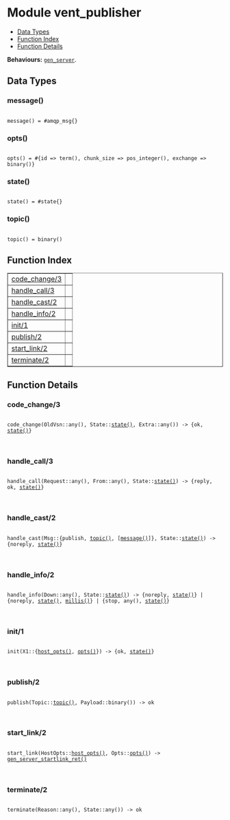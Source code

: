 

# Module vent_publisher #
* [Data Types](#types)
* [Function Index](#index)
* [Function Details](#functions)

__Behaviours:__ [`gen_server`](gen_server.md).

<a name="types"></a>

## Data Types ##




### <a name="type-message">message()</a> ###


<pre><code>
message() = #amqp_msg{}
</code></pre>




### <a name="type-opts">opts()</a> ###


<pre><code>
opts() = #{id =&gt; term(), chunk_size =&gt; pos_integer(), exchange =&gt; binary()}
</code></pre>




### <a name="type-state">state()</a> ###


<pre><code>
state() = #state{}
</code></pre>




### <a name="type-topic">topic()</a> ###


<pre><code>
topic() = binary()
</code></pre>

<a name="index"></a>

## Function Index ##


<table width="100%" border="1" cellspacing="0" cellpadding="2" summary="function index"><tr><td valign="top"><a href="#code_change-3">code_change/3</a></td><td></td></tr><tr><td valign="top"><a href="#handle_call-3">handle_call/3</a></td><td></td></tr><tr><td valign="top"><a href="#handle_cast-2">handle_cast/2</a></td><td></td></tr><tr><td valign="top"><a href="#handle_info-2">handle_info/2</a></td><td></td></tr><tr><td valign="top"><a href="#init-1">init/1</a></td><td></td></tr><tr><td valign="top"><a href="#publish-2">publish/2</a></td><td></td></tr><tr><td valign="top"><a href="#start_link-2">start_link/2</a></td><td></td></tr><tr><td valign="top"><a href="#terminate-2">terminate/2</a></td><td></td></tr></table>


<a name="functions"></a>

## Function Details ##

<a name="code_change-3"></a>

### code_change/3 ###

<pre><code>
code_change(OldVsn::any(), State::<a href="#type-state">state()</a>, Extra::any()) -&gt; {ok, <a href="#type-state">state()</a>}
</code></pre>
<br />

<a name="handle_call-3"></a>

### handle_call/3 ###

<pre><code>
handle_call(Request::any(), From::any(), State::<a href="#type-state">state()</a>) -&gt; {reply, ok, <a href="#type-state">state()</a>}
</code></pre>
<br />

<a name="handle_cast-2"></a>

### handle_cast/2 ###

<pre><code>
handle_cast(Msg::{publish, <a href="#type-topic">topic()</a>, [<a href="#type-message">message()</a>]}, State::<a href="#type-state">state()</a>) -&gt; {noreply, <a href="#type-state">state()</a>}
</code></pre>
<br />

<a name="handle_info-2"></a>

### handle_info/2 ###

<pre><code>
handle_info(Down::any(), State::<a href="#type-state">state()</a>) -&gt; {noreply, <a href="#type-state">state()</a>} | {noreply, <a href="#type-state">state()</a>, <a href="#type-millis">millis()</a>} | {stop, any(), <a href="#type-state">state()</a>}
</code></pre>
<br />

<a name="init-1"></a>

### init/1 ###

<pre><code>
init(X1::{<a href="#type-host_opts">host_opts()</a>, <a href="#type-opts">opts()</a>}) -&gt; {ok, <a href="#type-state">state()</a>}
</code></pre>
<br />

<a name="publish-2"></a>

### publish/2 ###

<pre><code>
publish(Topic::<a href="#type-topic">topic()</a>, Payload::binary()) -&gt; ok
</code></pre>
<br />

<a name="start_link-2"></a>

### start_link/2 ###

<pre><code>
start_link(HostOpts::<a href="#type-host_opts">host_opts()</a>, Opts::<a href="#type-opts">opts()</a>) -&gt; <a href="#type-gen_server_startlink_ret">gen_server_startlink_ret()</a>
</code></pre>
<br />

<a name="terminate-2"></a>

### terminate/2 ###

<pre><code>
terminate(Reason::any(), State::any()) -&gt; ok
</code></pre>
<br />

